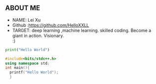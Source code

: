 
## ABOUT ME
- NAME: Lei Xu 
- Github :https://github.com/HelloXXLL 
- TARGET:
deep learning ,machine learning. 
skilled coding.
Become a giant in action. 
Visionary.  
:)


```python
print("Hello World")
```
```cpp
#include<bits/stdc++.h>
using namespace std;
int main(){
  printf("Hello World");
  }
```



